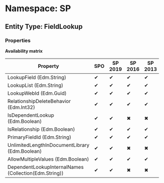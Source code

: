 # Namespace: SP
## Entity Type: FieldLookup

### Properties

**Availability matrix**

Property | SPO | SP 2019 | SP 2016 | SP 2013
----------|-----|---------|---------|--------
LookupField (Edm.String) | ✔ | ✔ | ✔ | ✔
LookupList (Edm.String) | ✔ | ✔ | ✔ | ✔
LookupWebId (Edm.Guid) | ✔ | ✔ | ✔ | ✔
RelationshipDeleteBehavior (Edm.Int32) | ✔ | ✔ | ✔ | ✔
IsDependentLookup (Edm.Boolean) | ✔ | ✔ | ✖ | ✖
IsRelationship (Edm.Boolean) | ✔ | ✔ | ✔ | ✔
PrimaryFieldId (Edm.String) | ✔ | ✔ | ✔ | ✔
UnlimitedLengthInDocumentLibrary (Edm.Boolean) | ✔ | ✔ | ✖ | ✖
AllowMultipleValues (Edm.Boolean) | ✔ | ✔ | ✔ | ✔
DependentLookupInternalNames (Collection(Edm.String)) | ✔ | ✔ | ✖ | ✖

